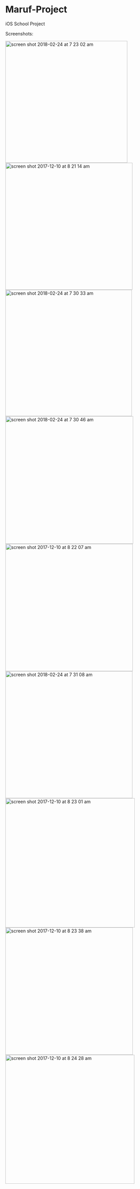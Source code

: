 # Maruf-Project
iOS School Project

Screenshots:

<img width="379" alt="screen shot 2018-02-24 at 7 23 02 am" src="https://user-images.githubusercontent.com/20143504/36630911-fd095284-1933-11e8-8470-fc47d61d0434.png">

<img width="395" alt="screen shot 2017-12-10 at 8 21 14 am" src="https://user-images.githubusercontent.com/20143504/33805859-c789e1a4-dd84-11e7-9136-7c5c30094163.png">

<img width="393" alt="screen shot 2018-02-24 at 7 30 33 am" src="https://user-images.githubusercontent.com/20143504/36630941-cdfb591e-1934-11e8-8726-702e9ffc42bc.png">

<img width="397" alt="screen shot 2018-02-24 at 7 30 46 am" src="https://user-images.githubusercontent.com/20143504/36630948-ebe8e342-1934-11e8-8d56-f0c2526661bc.png">

<img width="396" alt="screen shot 2017-12-10 at 8 22 07 am" src="https://user-images.githubusercontent.com/20143504/33805865-d2deb7f0-dd84-11e7-9a25-ace1f8a5a79f.png">

<img width="395" alt="screen shot 2018-02-24 at 7 31 08 am" src="https://user-images.githubusercontent.com/20143504/36630957-2bbd78fc-1935-11e8-91f6-8d12110d2a77.png">

<img width="402" alt="screen shot 2017-12-10 at 8 23 01 am" src="https://user-images.githubusercontent.com/20143504/33805866-d618d824-dd84-11e7-8d7b-df3b295393e5.png">

<img width="396" alt="screen shot 2017-12-10 at 8 23 38 am" src="https://user-images.githubusercontent.com/20143504/33805867-d9fc720c-dd84-11e7-857d-7a73647e4a39.png">

<img width="401" alt="screen shot 2017-12-10 at 8 24 28 am" src="https://user-images.githubusercontent.com/20143504/33805872-e5b104c8-dd84-11e7-99d6-71974b3db624.png">
